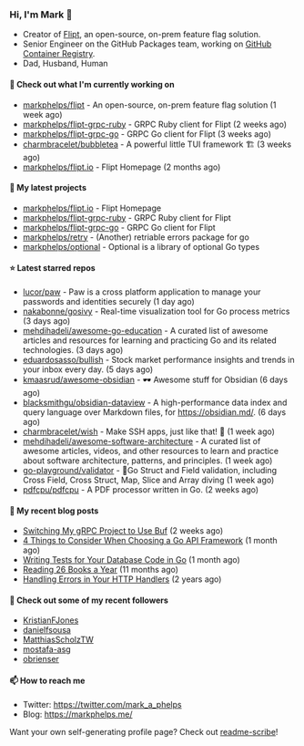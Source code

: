 ### Hi, I'm Mark 👋

* Creator of [Flipt](https://github.com/markphelps/flipt), an open-source, on-prem feature flag solution.
* Senior Engineer on the GitHub Packages team, working on [GitHub Container Registry](https://github.blog/2020-09-01-introducing-github-container-registry/).
* Dad, Husband, Human

#### 👷 Check out what I'm currently working on

- [markphelps/flipt](https://github.com/markphelps/flipt) - An open-source, on-prem feature flag solution (1 week ago)
- [markphelps/flipt-grpc-ruby](https://github.com/markphelps/flipt-grpc-ruby) - GRPC Ruby client for Flipt (2 weeks ago)
- [markphelps/flipt-grpc-go](https://github.com/markphelps/flipt-grpc-go) - GRPC Go client for Flipt (3 weeks ago)
- [charmbracelet/bubbletea](https://github.com/charmbracelet/bubbletea) - A powerful little TUI framework 🏗 (3 weeks ago)
- [markphelps/flipt.io](https://github.com/markphelps/flipt.io) - Flipt Homepage (2 months ago)

#### 🌱 My latest projects

- [markphelps/flipt.io](https://github.com/markphelps/flipt.io) - Flipt Homepage
- [markphelps/flipt-grpc-ruby](https://github.com/markphelps/flipt-grpc-ruby) - GRPC Ruby client for Flipt
- [markphelps/flipt-grpc-go](https://github.com/markphelps/flipt-grpc-go) - GRPC Go client for Flipt
- [markphelps/retry](https://github.com/markphelps/retry) - (Another) retriable errors package for go
- [markphelps/optional](https://github.com/markphelps/optional) - Optional is a library of optional Go types

#### ⭐️ Latest starred repos

- [lucor/paw](https://github.com/lucor/paw) - Paw is a cross platform application to manage your passwords and identities securely (1 day ago)
- [nakabonne/gosivy](https://github.com/nakabonne/gosivy) - Real-time visualization tool for Go process metrics (3 days ago)
- [mehdihadeli/awesome-go-education](https://github.com/mehdihadeli/awesome-go-education) - A curated list of awesome articles and resources for learning and practicing Go and its related technologies. (3 days ago)
- [eduardosasso/bullish](https://github.com/eduardosasso/bullish) - Stock market performance insights and trends in your inbox every day. (5 days ago)
- [kmaasrud/awesome-obsidian](https://github.com/kmaasrud/awesome-obsidian) - 🕶️ Awesome stuff for Obsidian (6 days ago)
- [blacksmithgu/obsidian-dataview](https://github.com/blacksmithgu/obsidian-dataview) - A high-performance data index and query language over Markdown files, for https://obsidian.md/. (6 days ago)
- [charmbracelet/wish](https://github.com/charmbracelet/wish) - Make SSH apps, just like that! 💫 (1 week ago)
- [mehdihadeli/awesome-software-architecture](https://github.com/mehdihadeli/awesome-software-architecture) - A curated list of awesome articles, videos, and other resources to learn and practice about software architecture, patterns, and principles. (1 week ago)
- [go-playground/validator](https://github.com/go-playground/validator) - :100:Go Struct and Field validation, including Cross Field, Cross Struct, Map, Slice and Array diving (1 week ago)
- [pdfcpu/pdfcpu](https://github.com/pdfcpu/pdfcpu) - A PDF processor written in Go. (2 weeks ago)

#### 📜 My recent blog posts

- [Switching My gRPC Project to Use Buf](https://markphelps.me/posts/switching-my-grpc-project-to-use-buf/) (2 weeks ago)
- [4 Things to Consider When Choosing a Go API Framework](https://markphelps.me/posts/4-things-to-consider-when-choosing-a-go-api-framework/) (1 month ago)
- [Writing Tests for Your Database Code in Go](https://markphelps.me/posts/writing-tests-for-your-database-code-in-go/) (1 month ago)
- [Reading 26 Books a Year](https://markphelps.me/posts/reading-26-books-a-year/) (11 months ago)
- [Handling Errors in Your HTTP Handlers](https://markphelps.me/posts/handling-errors-in-your-http-handlers/) (2 years ago)

#### 👯 Check out some of my recent followers

- [KristianFJones](https://github.com/KristianFJones)
- [danielfsousa](https://github.com/danielfsousa)
- [MatthiasScholzTW](https://github.com/MatthiasScholzTW)
- [mostafa-asg](https://github.com/mostafa-asg)
- [obrienser](https://github.com/obrienser)

#### 📫 How to reach me

- Twitter: https://twitter.com/mark_a_phelps
- Blog: https://markphelps.me/

Want your own self-generating profile page? Check out [readme-scribe](https://github.com/muesli/readme-scribe)!

